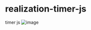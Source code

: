 # realization-timer-js
timer js
![image](https://user-images.githubusercontent.com/86306288/144742318-d35b5e7b-43fc-43c3-b9a3-173e3771d0af.png)
